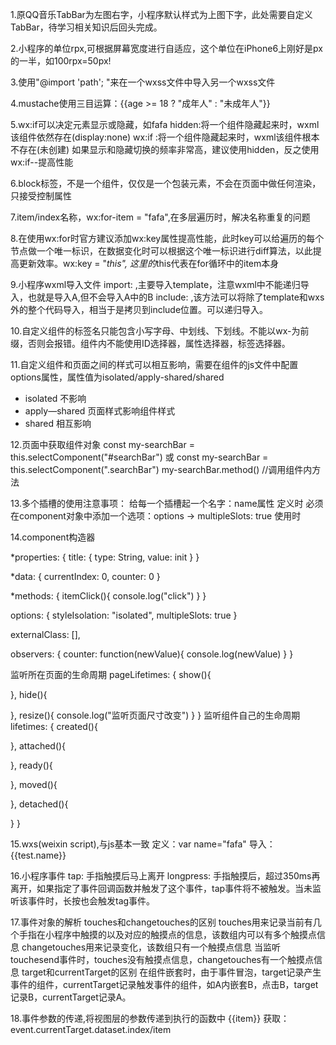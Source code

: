 1.原QQ音乐TabBar为左图右字，小程序默认样式为上图下字，此处需要自定义TabBar，待学习相关知识后回头完成。

2.小程序的单位rpx,可根据屏幕宽度进行自适应，这个单位在iPhone6上刚好是px的一半，如100rpx=50px!

3.使用"@import 'path'; "来在一个wxss文件中导入另一个wxss文件

4.mustache使用三目运算：{{age >= 18 ? "成年人" : "未成年人"}}

5.wx:if可以决定元素显示或隐藏，如<view wx:if="{{true}}">fafa</view>
hidden:将一个组件隐藏起来时，wxml该组件依然存在(display:none)
wx:if :将一个组件隐藏起来时，wxml该组件根本不存在(未创建)
如果显示和隐藏切换的频率非常高，建议使用hidden，反之使用wx:if--提高性能

6.block标签，不是一个组件，仅仅是一个包装元素，不会在页面中做任何渲染，只接受控制属性

7.item/index名称，wx:for-item = "fafa",在多层遍历时，解决名称重复的问题

8.在使用wx:for时官方建议添加wx:key属性提高性能，此时key可以给遍历的每个节点做一个唯一标识，在数据变化时可以根据这个唯一标识进行diff算法，以此提高更新效率。wx:key = "*this", 这里的*this代表在for循环中的item本身

9.小程序wxml导入文件
import: <import src="path"/>,主要导入template，注意wxml中不能递归导入，也就是导入A,但不会导入A中的B
include: <include src="path" />,该方法可以将除了template和wxs外的整个代码导入，相当于是拷贝到include位置。可以递归导入。

10.自定义组件的标签名只能包含小写字母、中划线、下划线。不能以wx-为前缀，否则会报错。组件内不能使用ID选择器，属性选择器，标签选择器。

11.自定义组件和页面之间的样式可以相互影响，需要在组件的js文件中配置options属性，属性值为isolated/apply-shared/shared
   * isolated 不影响
   * apply—shared 页面样式影响组件样式
   * shared 相互影响

12.页面中获取组件对象
<searchBar class="searchBar" id="searchBar"/>
const my-searchBar = this.selectComponent("#searchBar")
或 const my-searchBar = this.selectComponent(".searchBar")
my-searchBar.method()  //调用组件内方法

13.多个插槽的使用注意事项：
给每一个插槽起一个名字：name属性  定义时<slot name="test"/>
必须在component对象中添加一个选项：options -> multipleSlots: true
使用时<slider slot="test"/>

14.component构造器
<!-- 让使用者可以给组件传入数据 -->
*properties: {
   title: {
      type: String,
      value: init
   }
}
<!-- 定义内部初始化数据 -->
*data: {
   currentIndex: 0,
   counter: 0
}
<!-- 定义组件内部函数 -->
*methods: {
   itemClick(){
      console.log("click")
   }
}
<!-- 定义组件的配置选项 -->
options: {
   styleIsolation: "isolated",
   multipleSlots: true
}
<!-- 外界给组件传入额外的样式 -->
externalClass: [],
<!-- 可以监听属性(properties/data)的改变 -->
observers: {
   counter: function(newValue){
      console.log(newValue)
   }
}
<!-- 组件中监听生命周期函数 -->
监听所在页面的生命周期
pageLifetimes: {
   show(){

   },
   hide(){

   },
   resize(){
      console.log("监听页面尺寸改变")
   }
}
监听组件自己的生命周期
lifetimes: {
   created(){

   },
   attached(){

   },
   ready(){

   },
   moved(){

   },
   detached(){

   }
}

15.wxs(weixin script),与js基本一致
定义：<wxs>var name="fafa"</wxs>
导入：<wxs src="相对路径" module="test"/>
<view>{{test.name}}</view>

16.小程序事件
tap: 手指触摸后马上离开
longpress: 手指触摸后，超过350ms再离开，如果指定了事件回调函数并触发了这个事件，tap事件将不被触发。当未监听该事件时，长按也会触发tag事件。

17.事件对象的解析
touches和changetouches的区别
touches用来记录当前有几个手指在小程序中触摸的以及对应的触摸点的信息，该数组内可以有多个触摸点信息
changetouches用来记录变化，该数组只有一个触摸点信息
当监听touchesend事件时，touches没有触摸点信息，changetouches有一个触摸点信息
target和currentTarget的区别
在组件嵌套时，由于事件冒泡，target记录产生事件的组件，currentTarget记录触发事件的组件，如A内嵌套B，点击B，target记录B，currentTarget记录A。

18.事件参数的传递,将视图层的参数传递到执行的函数中
<block wx:for="{{array}}">
   <view data-index="{{index}}" data-item="{{item}}">{{item}}</view>
</block>
获取：event.currentTarget.dataset.index/item